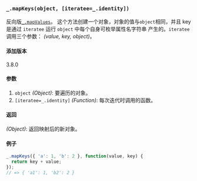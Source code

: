 ### `_.mapKeys(object, [iteratee=_.identity])`[​](#_mapkeysobject-iteratee_identity "_mapkeysobject-iteratee_identity的直接链接")

反向版[`_.mapValues`](#mapValues)。 这个方法创建一个对象，对象的值与`object`相同，并且 key 是通过 `iteratee` 运行 `object` 中每个自身可枚举属性名字符串 产生的。`iteratee`调用三个参数： _(value, key, object)_。

#### 添加版本

3.8.0

#### 参数

1.  `object` _(Object)_: 要遍历的对象。
2.  `[iteratee=_.identity]` _(Function)_: 每次迭代时调用的函数。

#### 返回

_(Object)_: 返回映射后的新对象。

#### 例子


```js
_.mapKeys({ 'a': 1, 'b': 2 }, function(value, key) {
  return key + value;
});
// => { 'a1': 1, 'b2': 2 }

```